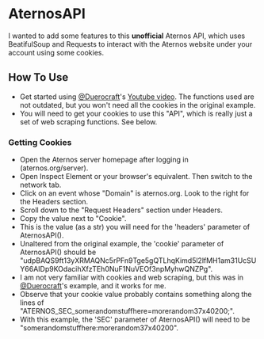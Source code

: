 # AternosAPI
I wanted to add some features to this __unofficial__ Aternos API, which uses BeatifulSoup and Requests to interact with the Aternos website under your account using some cookies.

## How To Use
 - Get started using [@Duerocraft](https://github.com/Duerocraft)'s [Youtube video](https://www.youtube.com/watch?v=wGM9V9tHJ2o). The functions used are not outdated, but you won't need all the cookies in the original example.
 - You will need to get your cookies to use this "API", which is really just a set of web scraping functions. See below.
 
### Getting Cookies
- Open the Aternos server homepage after logging in (aternos.org/server).
- Open Inspect Element or your browser's equivalent. Then switch to the network tab.
- Click on an event whose "Domain" is aternos.org. Look to the right for the Headers section.
- Scroll down to the "Request Headers" section under Headers.
- Copy the value next to "Cookie".
- This is the value (as a str) you will need for the 'headers' parameter of AternosAPI().
- Unaltered from the original example, the 'cookie' parameter of AternosAPI() should be "udpBAQS9ft13yXRMAQNc5rPFn9Tge5gQTLhqKimd5l2lfMH1am31UcSUY66AIDp9KOdacihXfzTEh0NuF1NuVEOf3npMyhwQNZPg".
- I am not very familiar with cookies and web scraping, but this was in [@Duerocraft](https://github.com/Duerocraft)'s example, and it works for me.
- Observe that your cookie value probably contains something along the lines of "ATERNOS_SEC_somerandomstuffhere=morerandom37x40200;".
- With this example, the 'SEC' parameter of AternosAPI() will need to be "somerandomstuffhere:morerandom37x40200".
